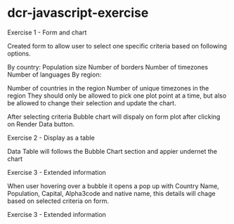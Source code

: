 # dcr-javascript-exercise

Exercise 1 - Form and chart

Created form to allow user to select one specific criteria based on following options.

By country:
Population size
Number of borders
Number of timezones
Number of languages
By region:

Number of countries in the region
Number of unique timezones in the region
They should only be allowed to pick one plot point at a time, but also be allowed to change their selection and update the chart.

After selecting criteria Bubble chart will dispaly on form plot after clicking on Render Data button.

Exercise 2 - Display as a table

Data Table will follows the Bubble Chart section and appier undernet the chart

Exercise 3 - Extended information

When user hovering over a bubble it opens a pop up with Country Name, Population, Capital, Alpha3code and native name, this details will chage based on selected criteria on form.


Exercise 3 - Extended information
